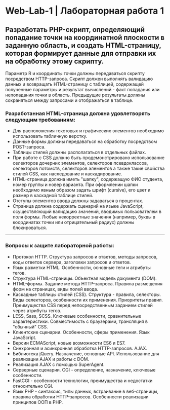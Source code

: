 # Web-Lab-1    |  Лабораторная работа 1


## Разработать PHP-скрипт, определяющий попадание точки на координатной плоскости в заданную область, и создать HTML-страницу, которая формирует данные для отправки их на обработку этому скрипту.
Параметр R и координаты точки должны передаваться скрипту посредством HTTP-запроса. Скрипт должен выполнять валидацию данных и возвращать HTML-страницу с таблицей, содержащей полученные параметры и результат вычислений - факт попадания или непопадания точки в область. Предыдущие результаты должны сохраняться между запросами и отображаться в таблице.

### Разработанная HTML-страница должна удовлетворять следующим требованиям:
+ Для расположения текстовых и графических элементов необходимо использовать табличную верстку.
+ Данные формы должны передаваться на обработку посредством POST-запроса.
+ Таблицы стилей должны располагаться в отдельных файлах.
+ При работе с CSS должно быть продемонстрировано использование селекторов дочерних элементов, селекторов псевдоклассов, селекторов потомств, селекторов элементов а также такие свойства стилей CSS, как наследование и каскадирование.
+ HTML-страница должна иметь "шапку", содержащую ФИО студента, номер группы и новер варианта. При оформлении шапки необходимо явным образом задать шрифт (cursive), его цвет и размер в каскадной таблице стилей.
+ Отступы элементов ввода должны задаваться в процентах.
+ Страница должна содержать сценарий на языке JavaScript, осуществляющий валидацию значений, вводимых пользователем в поля формы. Любые некорректные значения (например, буквы в координатах точки или отрицательный радиус) должны блокироваться.
 ------------
### Вопросы к защите лабораторной работы:
+ Протокол HTTP. Структура запросов и ответов, методы запросов, коды ответов сервера, заголовки запросов и ответов.
+ Язык разметки HTML. Особенности, основные теги и атрибуты тегов.
+ Структура HTML-страницы. Объектная модель документа (DOM).
+ HTML-формы. Задание метода HTTP-запроса. Правила размещения форм на страницах, виды полей ввода.
+ Каскадные таблицы стилей (CSS). Структура - правила, селекторы. Виды селекторов, особенности их применения. Приоритеты правил. Преимущества CSS перед непосредственным заданием стилей через атрибуты тегов.
+ LESS, Sass, SCSS. Ключевые особенности, сравнительные характеристики. Совместимость с браузерами, трансляция в "обычный" CSS.
+ Клиентские сценарии. Особенности, сферы применения. Язык JavaScript.
+ Версии ECMAScript, новые возможности ES6 и ES7.
+ Синхронная и асинхронная обработка HTTP-запросов. AJAX.
+ Библиотека jQuery. Назначение, основные API. Использование для реализации AJAX и работы с DOM.
+ Реализация AJAX с помощью SuperAgent.
+ Серверные сценарии. CGI - определение, назначение, ключевые особенности.
+ FastCGI - особенности технологии, преимущества и недостатки относительно CGI.
+ Язык PHP - синтаксис, типы данных, встраивание в веб-страницы, правила обработки HTTP-запросов. Особенности реализации принципов ООП в PHP.
